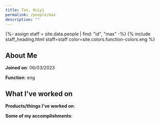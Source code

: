 ```yaml
---
title: Tan, Huiyi
permalink: /people/max
description: ""
---
```


{%- assign staff = site.data.people | find: "id", "max" -%}
{% include staff_heading.html staff=staff color=site.colors.function-colors.eng %}

## About Me

**Joined on**: 06/03/2023

**Function**: eng

## What I've worked on

**Products/things I've worked on**:


**Some of my accomplishments**:


